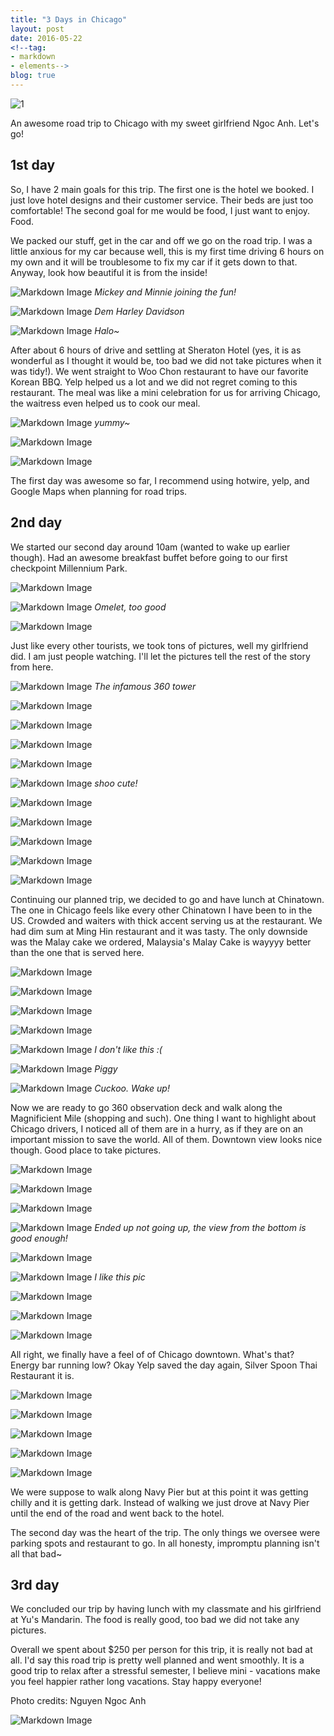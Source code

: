 ```yaml
---
title: "3 Days in Chicago"
layout: post
date: 2016-05-22
<!--tag:
- markdown
- elements-->
blog: true
---
```


  ![1]


An awesome road trip to Chicago with my sweet girlfriend Ngoc Anh. Let's go!

## 1st day

  So, I have 2 main goals for this trip. The first one is the hotel we booked. I
  just love hotel designs and their customer service. Their beds are just too
  comfortable! The second goal for me would be food, I just want
  to enjoy. Food.

  We packed our stuff, get in the car and off we go on the road trip. I was a
  little anxious for my car because well, this is my first time driving 6 hours
  on my own and it will be troublesome to fix my car if it gets down to that.
  Anyway, look how beautiful it is from the inside!

  ![Markdown Image][2]
  *Mickey and Minnie joining the fun!*


![Markdown Image][3]
*Dem Harley Davidson*

![Markdown Image][4]
*Halo~*

  After about 6 hours of drive and settling at Sheraton Hotel (yes, it is
  as wonderful as I thought it would be, too bad we did not take pictures when
  it was tidy!). We went straight to Woo Chon restaurant to have our favorite
  Korean BBQ. Yelp helped us a lot and we did not regret coming to this
  restaurant. The meal was like a mini celebration for us for arriving Chicago,
  the waitress even helped us to cook our meal.

  ![Markdown Image][5]
  *yummy~*

  ![Markdown Image][6]

  ![Markdown Image][7]

  The first day was awesome so far, I recommend using hotwire, yelp, and Google
  Maps when planning for road trips.



## 2nd day

  We started our second day around 10am (wanted to wake up earlier though). Had
  an awesome breakfast buffet before going to our first checkpoint Millennium
  Park.

  ![Markdown Image][8]

  ![Markdown Image][9]
  *Omelet, too good*

  ![Markdown Image][10]


  Just like every other tourists, we took tons of pictures, well my girlfriend
  did. I am just people watching. I'll let the pictures tell the rest of the
  story from here.

  ![Markdown Image][11]
  *The infamous 360 tower*

  ![Markdown Image][12]

  ![Markdown Image][13]

  ![Markdown Image][14]

  ![Markdown Image][15]

  ![Markdown Image][16]
  *shoo cute!*

  ![Markdown Image][18]

  ![Markdown Image][19]

  ![Markdown Image][20]

  ![Markdown Image][21]

  ![Markdown Image][22]

  Continuing our planned trip, we decided to go and have lunch at Chinatown.
  The one in Chicago feels like every other Chinatown I have been to in the US.
  Crowded and waiters with thick accent serving us at the restaurant. We had
  dim sum at Ming Hin restaurant and it was tasty. The only downside was the
  Malay cake we ordered, Malaysia's Malay Cake is wayyyy better than the one
  that is served here.

  ![Markdown Image][23]

  ![Markdown Image][24]

  ![Markdown Image][25]

  ![Markdown Image][26]

  ![Markdown Image][27]
  *I don't like this :(*

  ![Markdown Image][28]
  *Piggy*

  ![Markdown Image][29]
  *Cuckoo. Wake up!*

  Now we are ready to go 360 observation deck and walk along the Magnificient
  Mile (shopping and such). One thing I want to highlight about Chicago drivers,
  I noticed all of them are in a hurry, as if they are on an important mission
  to save the world. All of them. Downtown view looks nice though. Good place to
  take pictures.

  ![Markdown Image][30]

  ![Markdown Image][31]

  ![Markdown Image][32]

  ![Markdown Image][33]
  *Ended up not going up, the view from the bottom is good enough!*

  ![Markdown Image][34]

  ![Markdown Image][35]
  *I like this pic*

  ![Markdown Image][36]

  ![Markdown Image][37]

  ![Markdown Image][38]

  All right, we finally have a feel of of Chicago downtown. What's that? Energy
  bar running low? Okay Yelp saved the day again, Silver Spoon Thai Restaurant
  it is.

  ![Markdown Image][39]

  ![Markdown Image][40]

  ![Markdown Image][41]

  ![Markdown Image][42]

  ![Markdown Image][43]

  We were suppose to walk along Navy Pier but at this point it was getting
  chilly and it is getting dark. Instead of walking we just drove at Navy Pier
  until the end of the road and went back to the hotel.

  The second day was the heart of the trip. The only things we oversee were
  parking spots and restaurant to go. In all honesty, impromptu planning isn't
  all that bad~

## 3rd day

  We concluded our trip by having lunch with my classmate and his girlfriend at
  Yu's Mandarin. The food is really good, too bad we did not take any pictures.

  Overall we spent about $250 per person for this trip, it is really not bad at
  all. I'd say this road trip is pretty well planned and went smoothly. It is a good
  trip to relax after a stressful semester, I believe mini - vacations make you
  feel happier rather long vacations. Stay happy everyone!

Photo credits: Nguyen Ngoc Anh

  ![Markdown Image][17]

[1]: http://liewsanmin.github.io/Chicago-Trip/chicago-5-20-images/IMG_0118.jpg
[2]: /chicago-5-20-images/car_trip_1.jpg
[3]: /chicago-5-20-images/car_trip_2.jpg
[4]: /chicago-5-20-images/car_trip_3.jpg
[5]: /chicago-5-20-images/bbq_1.jpg
[6]: /chicago-5-20-images/bbq_2.jpg
[7]: /chicago-5-20-images/bbq_3.jpg
[8]: /chicago-5-20-images/buffet_1.jpg
[9]: /chicago-5-20-images/buffet_2.jpg
[10]: /chicago-5-20-images/buffet_3.jpg
[11]: /chicago-5-20-images/m_park_1.jpg
[12]: /chicago-5-20-images/m_park_2.jpg
[13]: /chicago-5-20-images/m_park_3.jpg
[14]: /chicago-5-20-images/m_park_4.jpg
[15]: /chicago-5-20-images/m_park_5.jpg
[16]: /chicago-5-20-images/m_park_6.jpg
[17]: /chicago-5-20-images/m_park_7.jpg
[18]: /chicago-5-20-images/m_park_8.jpg
[19]: /chicago-5-20-images/m_park_9.jpg
[20]: /chicago-5-20-images/m_park_10.jpg
[21]: /chicago-5-20-images/m_park_11.jpg
[22]: /chicago-5-20-images/m_park_12.jpg
[23]: /chicago-5-20-images/chinatown_1.jpg
[24]: /chicago-5-20-images/chinatown_2.jpg
[25]: /chicago-5-20-images/chinatown_3.jpg
[26]: /chicago-5-20-images/chinatown_4.jpg
[27]: /chicago-5-20-images/chinatown_5.jpg
[28]: /chicago-5-20-images/chinatown_6.jpg
[29]: /chicago-5-20-images/chinatown_7.jpg
[30]: /chicago-5-20-images/downtown_1.jpg
[31]: /chicago-5-20-images/downtown_2.jpg
[32]: /chicago-5-20-images/downtown_3.jpg
[33]: /chicago-5-20-images/downtown_4.jpg
[34]: /chicago-5-20-images/downtown_5.jpg
[35]: /chicago-5-20-images/downtown_6.jpg
[36]: /chicago-5-20-images/downtown_7.jpg
[37]: /chicago-5-20-images/downtown_8.jpg
[38]: /chicago-5-20-images/downtown_9.jpg
[39]: /chicago-5-20-images/thai_1.jpg
[40]: /chicago-5-20-images/thai_2.jpg
[41]: /chicago-5-20-images/thai_3.jpg
[42]: /chicago-5-20-images/thai_4.jpg
[43]: /chicago-5-20-images/thai_5.jpg
